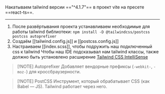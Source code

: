 Накатываем tailwind версии =="^4.1.7"== в проект vite на пресете ==react-ts==.

---
1. После развёртывания проекта устанавливаем необходимые для работы tailwind библиотеки:
`npm install -D @tailwindcss/postcss postcss autoprefixer`
2. Создаём [[tailwind.config.js]]  и [[postcss.config.js]]
3. Настраиваем [[index.scss]], чтобы подружить наш подключенный css к tailwind
Чтобы наш IDE подсказывал нам tailwind классы, также должно быть установлено расширение [Tailwind CSS IntelliSense](https://marketplace.cursorapi.com/items?itemName=bradlc.vscode-tailwindcss)


> [!NOTE] Autoprefixer
> Добавляет вендорные префиксы (`-webkit-`, `-moz-`) для кроссбраузерности.

> [!NOTE] PostCSS
> Инструмент, который обрабатывает CSS (как Babel — JS). Tailwind работает через него.
